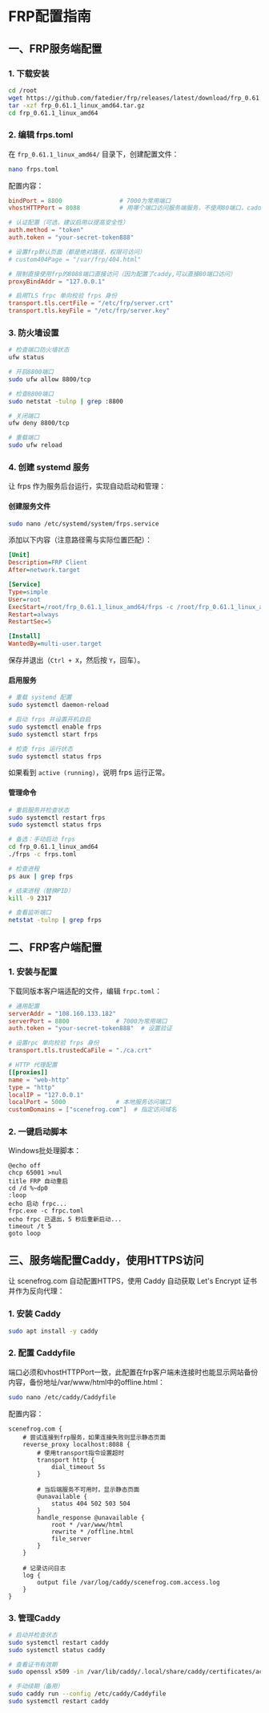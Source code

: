 # FRP配置指南

## 一、FRP服务端配置

### 1. 下载安装
```bash
cd /root
wget https://github.com/fatedier/frp/releases/latest/download/frp_0.61.1_linux_amd64.tar.gz
tar -xzf frp_0.61.1_linux_amd64.tar.gz
cd frp_0.61.1_linux_amd64
```

### 2. 编辑 frps.toml
在 `frp_0.61.1_linux_amd64/` 目录下，创建配置文件：
```bash
nano frps.toml
```

配置内容：
```toml
bindPort = 8800                # 7000为常用端口
vhostHTTPPort = 8088           # 用哪个端口访问服务端服务，不使用80端口，caddy要用

# 认证配置（可选，建议启用以提高安全性）
auth.method = "token"
auth.token = "your-secret-token888"

# 设置frp默认页面（都是绝对路径，权限可访问）
# custom404Page = "/var/frp/404.html"

# 限制直接使用frp的8088端口直接访问（因为配置了caddy,可以直接80端口访问）
proxyBindAddr = "127.0.0.1"  

# 启用TLS frpc 单向校验 frps 身份
transport.tls.certFile = "/etc/frp/server.crt"
transport.tls.keyFile = "/etc/frp/server.key"
```

### 3. 防火墙设置
```bash
# 检查端口防火墙状态
ufw status

# 开启8800端口
sudo ufw allow 8800/tcp

# 检查8800端口
sudo netstat -tulnp | grep :8800

# 关闭端口
ufw deny 8800/tcp

# 重载端口
sudo ufw reload
```

### 4. 创建 systemd 服务
让 frps 作为服务后台运行，实现自动启动和管理：

#### 创建服务文件
```bash
sudo nano /etc/systemd/system/frps.service
```

添加以下内容（注意路径需与实际位置匹配）：
```ini
[Unit]
Description=FRP Client
After=network.target

[Service]
Type=simple
User=root
ExecStart=/root/frp_0.61.1_linux_amd64/frps -c /root/frp_0.61.1_linux_amd64/frps.toml
Restart=always
RestartSec=5

[Install]
WantedBy=multi-user.target
```

保存并退出（`Ctrl + X`，然后按 `Y`，回车）。

#### 启用服务
```bash
# 重载 systemd 配置
sudo systemctl daemon-reload

# 启动 frps 并设置开机自启
sudo systemctl enable frps
sudo systemctl start frps

# 检查 frps 运行状态
sudo systemctl status frps
```

如果看到 `active (running)`，说明 frps 运行正常。

#### 管理命令
```bash
# 重启服务并检查状态
sudo systemctl restart frps
sudo systemctl status frps

# 备选：手动启动 frps
cd frp_0.61.1_linux_amd64
./frps -c frps.toml

# 检查进程
ps aux | grep frps

# 结束进程（替换PID）
kill -9 2317

# 查看监听端口
netstat -tulnp | grep frps
```

## 二、FRP客户端配置

### 1. 安装与配置
下载同版本客户端适配的文件，编辑 `frpc.toml`：

```toml
# 通用配置
serverAddr = "108.160.133.182"
serverPort = 8800             # 7000为常用端口
auth.token = "your-secret-token888"  # 设置验证

# 设置rpc 单向校验 frps 身份
transport.tls.trustedCaFile = "./ca.crt"

# HTTP 代理配置
[[proxies]]
name = "web-http"
type = "http"
localIP = "127.0.0.1"
localPort = 5000              # 本地服务访问端口
customDomains = ["scenefrog.com"]  # 指定访问域名
```

### 2. 一键启动脚本
Windows批处理脚本：
```batch
@echo off
chcp 65001 >nul
title FRP 自动重启
cd /d %~dp0
:loop
echo 启动 frpc...
frpc.exe -c frpc.toml
echo frpc 已退出，5 秒后重新启动...
timeout /t 5
goto loop
```

## 三、服务端配置Caddy，使用HTTPS访问

让 scenefrog.com 自动配置HTTPS，使用 Caddy 自动获取 Let's Encrypt 证书并作为反向代理：

### 1. 安装 Caddy
```bash
sudo apt install -y caddy
```

### 2. 配置 Caddyfile
端口必须和vhostHTTPPort一致，此配置在frp客户端未连接时也能显示网站备份内容，备份地址/var/www/html中的offline.html：

```bash
sudo nano /etc/caddy/Caddyfile
```

配置内容：
```
scenefrog.com {
    # 尝试连接到frp服务，如果连接失败则显示静态页面
    reverse_proxy localhost:8088 {
        # 使用transport指令设置超时
        transport http {
            dial_timeout 5s
        }
        
        # 当后端服务不可用时，显示静态页面
        @unavailable {
            status 404 502 503 504
        }
        handle_response @unavailable {
            root * /var/www/html
            rewrite * /offline.html
            file_server
        }
    }

    # 记录访问日志
    log {
        output file /var/log/caddy/scenefrog.com.access.log
    }
}
```

### 3. 管理Caddy
```bash
# 启动并检查状态
sudo systemctl restart caddy
sudo systemctl status caddy

# 查看证书有效期
sudo openssl x509 -in /var/lib/caddy/.local/share/caddy/certificates/acme-v02.api.letsencrypt.org-directory/scenefrog.com/scenefrog.com.crt -text -noout | grep "Not After"

# 手动续期（备用）
sudo caddy run --config /etc/caddy/Caddyfile
sudo systemctl restart caddy
```